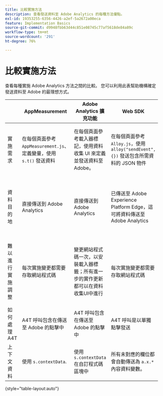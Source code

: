 ```yaml
---
title: 比較實施方法
description: 查看發送資料至 Adobe Analytics 的每種方法優點。
exl-id: 19353255-6356-4426-a2ef-5a2672a00eca
feature: Implementation Basics
source-git-commit: d9948fbb63d44c851e08745c77af5618de84a89c
workflow-type: tm+mt
source-wordcount: '291'
ht-degree: 76%

---
```


# 比較實施方法

查看每種實施 Adobe Analytics 方法之間的比較。 您可以利用此表幫助機構確定發送資料至 Adobe 的最理想方式。

| | AppMeasurement | Adobe Analytics 擴充功能 | Web SDK | 網頁 SDK 擴充功能 |
| --- | --- | --- | --- | --- |
| 實施需求 | 在每個頁面參考 `AppMeasurement.js`、定義變量，使用 `s.t()` 發送資料 | 在每個頁面參考載入器標記，使用資料收集 UI 來定義並發送資料至 Adobe。 | 在每個頁面參考 `Alloy.js`，使用 `alloy("sendEvent",{})` 發送包含所需資料的 JSON 物件 | 在每個頁面參考載入器標記，使用資料收集 UI 來確定 JSON 物件並傳送資料 |
| 資料目的地 | 直接傳送到 Adobe Analytics | 直接傳送到 Adobe Analytics | 已傳送至 Adobe Experience Platform Edge，這可將資料傳送至 Adobe Analytics | 已傳送至 Adobe Experience Platform Edge，這可將資料傳送至 Adobe Analytics |
| 難以進行實施調整 | 每次實施變更都需要存取網站程式碼 | 變更網站程式碼一次，以安裝載入器標籤；所有進一步的實作更新都可以在資料收集UI中進行 | 每次實施變更都需要存取網站程式碼 | 變更網站程式碼一次，以安裝載入器標籤；所有進一步的實作更新都可以在資料收集UI中進行 |
| 如何處理 A4T | A4T 呼叫包含在傳送至 Adobe 的點擊中 | A4T 呼叫包含在傳送至 Adobe 的點擊中 | A4T 呼叫是以單獨點擊發送 | A4T 呼叫是以單獨點擊發送 |
| 上下文資料 | 使用 `s.contextData`. | 使用 `s.contextData` 在自訂程式碼區塊中 | 所有未對應的欄位都會自動傳送為 `a.x.*` 內容資料變數。 | 所有未對應的欄位都會自動傳送為 `a.x.*` 內容資料變數。 |

{style="table-layout:auto"}
